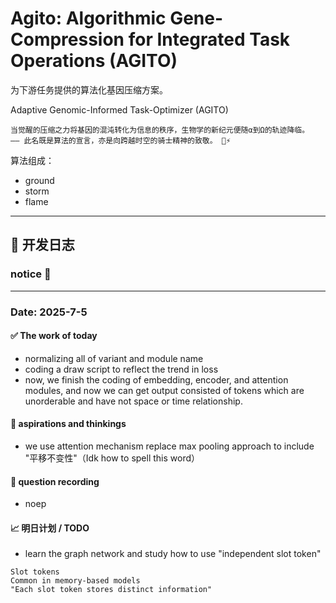 # Agito: Algorithmic Gene-Compression for Integrated Task Operations (AGITO)​

为下游任务提供的算法化基因压缩方案。

Adaptive Genomic-Informed Task-Optimizer (AGITO)​

    当​​觉醒的压缩之力​​将基因的混沌转化为信息的秩序，生物学的新纪元便随α到Ω的轨迹降临。
    —— 此名既是算法的宣言，亦是向跨越时空的骑士精神的致敬。 🧬⚡️

算法组成：

* ground
* storm
* flame

-----------------------------------------------------------------



## 📅 开发日志

### notice 📌

----------------------------------------
### Date: 2025-7-5

#### ✅ The work of today

- normalizing all of variant and module name
- coding a draw script to reflect the trend in loss
- now, we finish the coding of embedding, encoder, and attention modules, and now we can get output consisted of tokens which are unorderable and have not space or time relationship.

#### 🧠 aspirations and thinkings

- we use attention mechanism replace max pooling approach to include "平移不变性"（Idk how to spell this word）

#### 🐛 question recording

- noep

#### 📈 明日计划 / TODO

- learn the graph network and study how to use "independent slot token"

```
Slot tokens	
Common in memory-based models	
"Each slot token stores distinct information"
```


